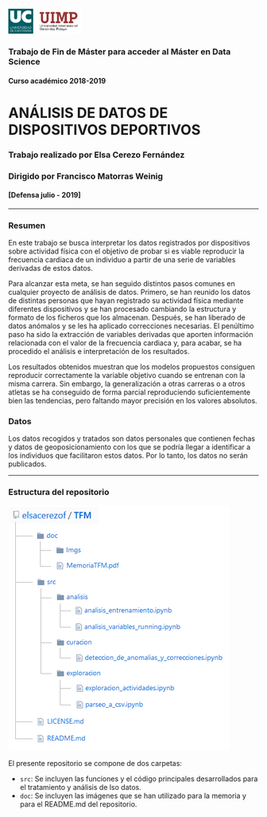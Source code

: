 <img src="https://github.com/elsacerezof/TFM/blob/master/doc/Imgs/uc.png" height="50"/> <img src="https://github.com/elsacerezof/TFM/blob/master/doc/Imgs/uimp2_color.png" height="50"/>


### Trabajo de Fin de Máster para acceder al Máster en Data Science
#### Curso académico 2018-2019
# **ANÁLISIS DE DATOS DE DISPOSITIVOS DEPORTIVOS**

### Trabajo realizado por **Elsa Cerezo Fernández**
### Dirigido por **Francisco Matorras Weinig**
#### [Defensa julio - 2019]

---

### Resumen

En este trabajo se busca interpretar los datos registrados por dispositivos sobre actividad física con el objetivo de probar si es viable reproducir la frecuencia cardiaca de un individuo a partir de una serie de variables derivadas de estos datos.

Para alcanzar esta meta, se han seguido distintos pasos comunes en cualquier proyecto de análisis de datos. Primero, se han reunido los datos de distintas personas que hayan registrado su actividad física mediante diferentes dispositivos y se han procesado cambiando la estructura y formato de los ficheros que los almacenan. Después, se han liberado de datos anómalos y se les ha aplicado correcciones necesarias. El penúltimo paso ha sido la extracción de variables derivadas que aporten información relacionada con el valor de la frecuencia cardiaca y, para acabar, se ha procedido el análisis e interpretación de los resultados.

Los resultados obtenidos muestran que los modelos propuestos consiguen reproducir correctamente la variable objetivo cuando se entrenan con la misma carrera. Sin embargo, la generalización a otras carreras o a otros atletas se ha conseguido de forma parcial reproduciendo suficientemente bien las tendencias, pero faltando mayor precisión en los valores absolutos.

### Datos

Los datos recogidos y tratados son datos personales que contienen fechas y datos de geoposicionamiento con los que se podría llegar a identificar a los individuos que facilitaron estos datos. Por lo tanto, los datos no serán publicados.

---

### Estructura del repositorio

<img src="https://github.com/elsacerezof/TFM/blob/master/doc/Imgs/estructuraRepositorioGit.png"/>

El presente repositorio se compone de dos carpetas:
- ``src``: Se incluyen las funciones y el código principales desarrollados para el tratamiento y análisis de lso datos.
- ``doc``: Se incluyen las imágenes que se han utilizado para la memoria y para el README.md del repositorio.
